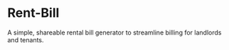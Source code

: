 # Rent-Bill
A simple, shareable rental bill generator to streamline billing for landlords and tenants.
